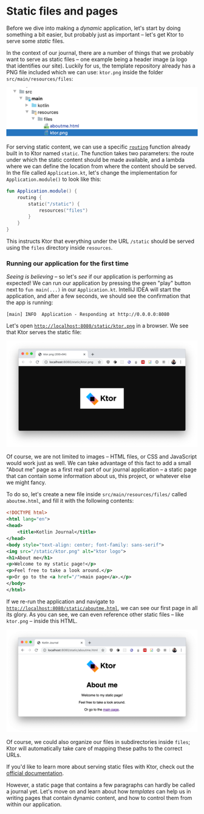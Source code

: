 # Static files and pages

Before we dive into making a _dynamic_ application, let's start by doing something a bit easier, but probably just as important – let's get Ktor to serve some *static* files.

In the context of our journal, there are a number of things that we probably want to serve as static files – one example being a header image (a logo that identifies our site). Luckily for us, the template repository already has a PNG file included which we can use: `ktor.png` inside the folder `src/main/resources/files`:

![](./assets/ktor_image_location.png)

For serving static content, we can use a specific [`routing`](https://ktor.io/servers/features/routing.html) function already built in to Ktor named `static`. The function takes two parameters: the route under which the static content should be made available, and a lambda where we can define the location from where the content should be served. In the file called `Application.kt`, let's change the implementation for `Application.module()` to look like this:

```kotlin
fun Application.module() {
    routing {
        static("/static") {
            resources("files")
        }
    }
}
```

This instructs Ktor that everything under the URL `/static` should be served using the `files` directory inside `resources`.

### Running our application for the first time

_Seeing is believing_ – so let's *see* if our application is performing as expected! We can run our application by pressing the green "play" button next to `fun main(...)` in our `Application.kt`. IntelliJ IDEA will start the application, and after a few seconds, we should see the confirmation that the app is running:

```
[main] INFO  Application - Responding at http://0.0.0.0:8080
```

Let's open [`http://localhost:8080/static/ktor.png`](http://localhost:8080/static/ktor.png) in a browser. We see that Ktor serves the static file:

![](./assets/ktor_logo_in_browser.png)

Of course, we are not limited to images – HTML files, or CSS and JavaScript would work just as well. We can take advantage of this fact to add a small "About me" page as a first real part of our journal application – a static page that can contain some information about us, this project, or whatever else we might fancy.

To do so, let's create a new file inside `src/main/resources/files/` called `aboutme.html`, and fill it with the following contents:

```xml
<!DOCTYPE html>
<html lang="en">
<head>
    <title>Kotlin Journal</title>
</head>
<body style="text-align: center; font-family: sans-serif">
<img src="/static/ktor.png" alt="ktor logo">
<h1>About me</h1>
<p>Welcome to my static page!</p>
<p>Feel free to take a look around.</p>
<p>Or go to the <a href="/">main page</a>.</p>
</body>
</html>
```

If we re-run the application and navigate to [`http://localhost:8080/static/aboutme.html`](http://localhost:8080/static/aboutme.html), we can see our first page in all its glory. As you can see, we can even reference other static files – like `ktor.png` – inside this HTML.

![](./assets/aboutme.png)

Of course, we could also organize our files in subdirectories inside `files`; Ktor will automatically take care of mapping these paths to the correct URLs.

If you'd like to learn more about serving static files with Ktor, check out the [official documentation](https://ktor.io/servers/features/static-content.html).

However, a static page that contains a few paragraphs can hardly be called a journal yet. Let's move on and learn about how *templates* can help us in writing pages that contain dynamic content, and how to control them from within our application.
